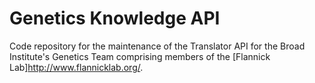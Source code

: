 # Genetics Knowledge API
Code repository for the maintenance of the Translator API for the Broad Institute's Genetics Team comprising members of the [Flannick Lab]http://www.flannicklab.org/.





